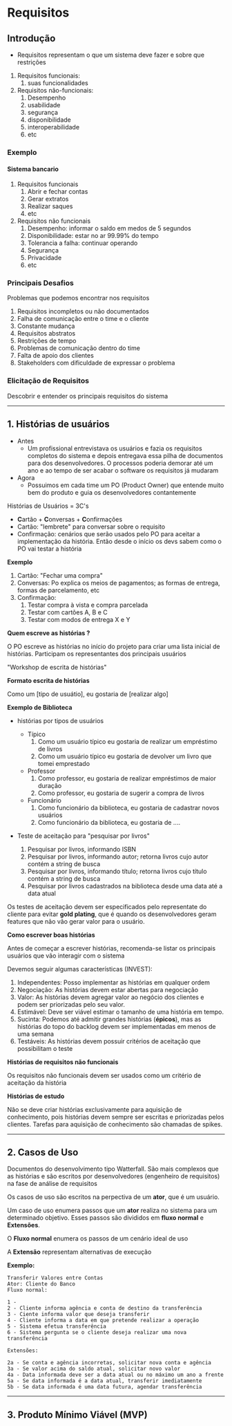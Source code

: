 # Requisitos 
## Introdução

- Requisitos representam o que um sistema deve fazer e sobre que restrições

1. Requisitos funcionais:
   1. suas funcionalidades
2. Requisitos não-funcionais:
   1. Desempenho 
   2. usabilidade
   3. segurança
   4. disponibilidade
   5. interoperabilidade
   6. etc
   
### Exemplo

#### Sistema bancario

1. Requisitos funcionais
   1. Abrir e fechar contas
   2. Gerar extratos
   3. Realizar saques
   4. etc
2. Requisitos não funcionais 
   1. Desempenho: informar o saldo em medos de 5 segundos
   2. Disponibilidade: estar no ar 99.99% do tempo
   3. Tolerancia a falha: continuar operando
   4. Segurança
   5. Privacidade
   6. etc

### Principais Desafios

Problemas que podemos encontrar nos requisitos

1. Requisitos incompletos ou não documentados
2. Falha de comunicação entre o time e o cliente
3. Constante mudança
4. Requisitos abstratos
5. Restrições de tempo
6. Problemas de comunicação dentro do time
7. Falta de apoio dos clientes
8. Stakeholders com dificuldade de expressar o problema


### Elicitação de Requisitos

Descobrir e entender os principais requisitos do sistema
______________________________________________

## 1. Histórias de usuários

* Antes
  * Um profissional entrevistava os usuários e fazia os requisitos completos do sistema e depois entregava essa pilha de documentos para dos desenvolvedores. O processos poderia demorar até um ano e ao tempo de ser acabar o software os requisitos já mudaram
* Agora
  * Possuimos em cada time um PO (Product Owner) que entende muito bem do produto e guia os desenvolvedores contantemente

Histórias de Usuários = 3C's

* **C**artão + **C**onversas + **C**onfirmações
* Cartão: "lembrete" para conversar sobre o requisito
* Confirmação: cenários que serão usados pelo PO para aceitar a implementação da história. Então desde o início os devs sabem como o PO vai testar a história

**Exemplo**

1. Cartão: "Fechar uma compra"
2. Conversas: Po explica os meios de pagamentos; as formas de entrega, formas de parcelamento, etc
3. Confirmação:
   1. Testar compra à vista e compra parcelada
   2. Testar com cartões A, B e C
   3. Testar com modos de entrega X e Y
   
**Quem escreve as histórias ?**

O PO escreve as histórias no início do projeto para criar uma lista inicial de histórias. Participam os representantes dos principais usuários

"Workshop de escrita de histórias"

**Formato escrita de histórias**

Como um [tipo de usuátio], eu gostaria de [realizar algo]

**Exemplo de Biblioteca**
* histórias por tipos de usuários 
  * Típico
    1. Como um usuário típico eu gostaria de realizar um empréstimo de livros
    2. Como um usuário típico eu gostaria de devolver um livro que tomei emprestado
  * Professor
    1. Como professor, eu gostaria de realizar empréstimos de maior duração
    2. Como professor, eu gostaria de sugerir a compra de livros
  * Funcionário
    1. Como funcionário da biblioteca, eu gostaria de cadastrar novos usuários
    2. Como funcionário da biblioteca, eu gostaria de ....


* Teste de aceitação para "pesquisar por livros"
  1. Pesquisar por livros, informando ISBN
  2. Pesquisar por livros, informando autor; retorna livros cujo autor contém a string de busca
  3. Pesquisar por livros, informando título; retorna livros cujo título contém a string de busca
  4. Pesquisar por livros cadastrados na biblioteca desde uma data até a data atual

Os testes de aceitação devem ser especificados pelo representate do cliente para evitar **gold plating**, que é quando os desenvolvedores geram features que não vão gerar valor para o usuário.

**Como escrever boas histórias**

Antes de começar a escrever histórias, recomenda-se listar os principais usuários que vão interagir com o sistema

Devemos seguir algumas características (INVEST):

1. Independentes: Posso implementar as histórias em qualquer ordem
2. Negociação: As histórias devem estar abertas para negociação
3. Valor: As histórias devem agregar valor ao negócio dos clientes e podem ser priorizadas pelo seu valor.
4. Estimável: Deve ser viável estimar o tamanho de uma história em tempo.
5. Sucinta: Podemos até admitir grandes histórias (**épicos**), mas as histórias do topo do backlog devem ser implementadas em menos de uma semana
6. Testáveis: As histórias devem possuir critérios de aceitação que possibilitam o teste


**Histórias de requisitos não funcionais**

Os requisitos não funcionais devem ser usados como um critério de aceitação da história

**Histórias de estudo**

Não se deve criar histórias exclusivamente para aquisição de conhecimento, pois histórias devem sempre ser escritas e priorizadas pelos clientes. Tarefas para aquisição de conhecimento são chamadas de spikes.

__________________________________________

## 2. Casos de Uso

Documentos do desenvolvimento tipo Watterfall. São mais complexos que as histórias e são escritos por desenvolvedores (engenheiro de requisitos) na fase de análise de requisitos

Os casos de uso são escritos na perpectiva de um **ator**, que é um usuário.

Um caso de uso enumera passos que um **ator** realiza no sistema para um determinado objetivo. Esses passos são divididos em **fluxo normal** e **Extensões**.

O **Fluxo normal** enumera os passos de um cenário ideal de uso

A **Extensão** representam alternativas de execução

**Exemplo:**
```
Transferir Valores entre Contas
Ator: Cliente do Banco
Fluxo normal:

1 -
2 - Cliente informa agência e conta de destino da transferência
3 - Ciente informa valor que deseja transferir
4 - Cliente informa a data em que pretende realizar a operação
5 - Sistema efetua transferência
6 - Sistema pergunta se o cliente deseja realizar uma nova transferência

Extensões:

2a - Se conta e agência incorretas, solicitar nova conta e agência
3a - Se valor acima do saldo atual, solicitar novo valor
4a - Data informada deve ser a data atual ou no máximo um ano a frente
5a - Se data informada é a data atual, transferir imediatamente
5b - Se data informada é uma data futura, agendar transferência
```

_______________

## 3. Produto Mínimo Viável (MVP)

